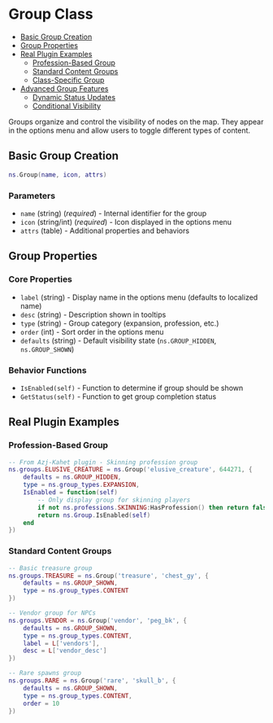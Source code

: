# Group Class <!-- omit from toc -->

- [Basic Group Creation](#basic-group-creation)
- [Group Properties](#group-properties)
- [Real Plugin Examples](#real-plugin-examples)
  - [Profession-Based Group](#profession-based-group)
  - [Standard Content Groups](#standard-content-groups)
  - [Class-Specific Group](#class-specific-group)
- [Advanced Group Features](#advanced-group-features)
  - [Dynamic Status Updates](#dynamic-status-updates)
  - [Conditional Visibility](#conditional-visibility)

Groups organize and control the visibility of nodes on the map. They appear in the options menu and allow users to toggle different types of content.

## Basic Group Creation

```lua
ns.Group(name, icon, attrs)
```

### Parameters <!-- omit from toc -->

- `name` (string) (*required*) - Internal identifier for the group
- `icon` (string/int) (*required*) - Icon displayed in the options menu
- `attrs` (table) - Additional properties and behaviors

## Group Properties

### Core Properties <!-- omit from toc -->

- `label` (string) - Display name in the options menu (defaults to localized name)
- `desc` (string) - Description shown in tooltips
- `type` (string) - Group category (expansion, profession, etc.)
- `order` (int) - Sort order in the options menu
- `defaults` (string) - Default visibility state (`ns.GROUP_HIDDEN`, `ns.GROUP_SHOWN`)

### Behavior Functions <!-- omit from toc -->

- `IsEnabled(self)` - Function to determine if group should be shown
- `GetStatus(self)` - Function to get group completion status

## Real Plugin Examples

### Profession-Based Group

```lua
-- From Azj-Kahet plugin - Skinning profession group
ns.groups.ELUSIVE_CREATURE = ns.Group('elusive_creature', 644271, {
    defaults = ns.GROUP_HIDDEN,
    type = ns.group_types.EXPANSION,
    IsEnabled = function(self)
        -- Only display group for skinning players
        if not ns.professions.SKINNING:HasProfession() then return false end
        return ns.Group.IsEnabled(self)
    end
})
```

### Standard Content Groups

```lua
-- Basic treasure group
ns.groups.TREASURE = ns.Group('treasure', 'chest_gy', {
    defaults = ns.GROUP_SHOWN,
    type = ns.group_types.CONTENT
})

-- Vendor group for NPCs
ns.groups.VENDOR = ns.Group('vendor', 'peg_bk', {
    defaults = ns.GROUP_SHOWN,
    type = ns.group_types.CONTENT,
    label = L['vendors'],
    desc = L['vendor_desc']
})

-- Rare spawns group
ns.groups.RARE = ns.Group('rare', 'skull_b', {
    defaults = ns.GROUP_SHOWN,
    type = ns.group_types.CONTENT,
    order = 10
})
```
